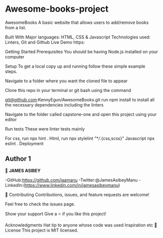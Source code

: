 # Awesome-books-project

AwesomeBooks
A basic website that allows users to add/remove books from a list.

Built With
Major languages: HTML, CSS & Javascript
Technologies used: Linters, Git and Github
Live Demo
https:

Getting Started
Prerequisites
You should be having Node.js installed on your computer

Setup
To get a local copy up and running follow these simple example steps.

Navigate to a folder where you want the cloned file to appear

Clone this repo in your terminal or git bash using the command

git@github.com:KennyEgun/AwesomeBooks.git
run npm install to install all the necessary dependencies including the linters

Navigate to the folder called capstone-one and open this project using your editor

Run tests
These were linter tests mainly

For css, run npx hint .
Html, run npx stylelint "\*_/_.{css,scss}"
Javascript npx eslint .
Deployment

## Author 1

👤 **JAMES ASIBEY**

-GitHub:https://github.com/jaamanu
-Twitter:@JamesAsibeyManu
-LinkedIn:(https://www.linkedin.com/in/jamesasibeymanu)


🤝 Contributing
Contributions, issues, and feature requests are welcome!

Feel free to check the issues page.

Show your support
Give a ⭐️ if you like this project!

Acknowledgments
Hat tip to anyone whose code was used
Inspiration
etc
📝 License
This project is MIT licensed.

